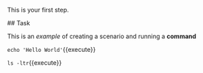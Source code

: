 This is your first step.

## Task

This is an _example_ of creating a scenario and running a **command**

`echo 'Hello World'`{{execute}}

`ls -ltr`{{execute}}
